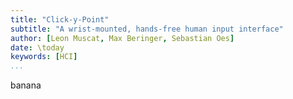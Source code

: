 ```yaml
---
title: "Click-y-Point"
subtitle: "A wrist-mounted, hands-free human input interface"
author: [Leon Muscat, Max Beringer, Sebastian Oes]
date: \today
keywords: [HCI]
...
```


banana
